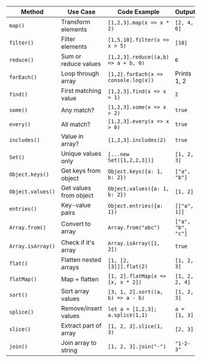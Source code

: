 | Method           | Use Case               | Code Example                             | Output         |
|------------------|------------------------|------------------------------------------|----------------|
| `map()`          | Transform elements     | `[1,2,3].map(x => x * 2)`                 | `[2, 4, 6]`    |
| `filter()`       | Filter elements        | `[1,5,10].filter(x => x > 5)`             | `[10]`         |
| `reduce()`       | Sum or reduce values   | `[1,2,3].reduce((a,b) => a + b, 0)`       | `6`            |
| `forEach()`      | Loop through array     | `[1,2].forEach(x => console.log(x))`      | Prints 1, 2    |
| `find()`         | First matching value   | `[1,2,3].find(x => x > 1)`                | `2`            |
| `some()`         | Any match?             | `[1,2,3].some(x => x > 2)`                | `true`         |
| `every()`        | All match?             | `[1,2,3].every(x => x > 0)`               | `true`         |
| `includes()`     | Value in array?        | `[1,2,3].includes(2)`                     | `true`         |
| `Set()`          | Unique values only     | `[...new Set([1,2,2,3])]`                 | `[1, 2, 3]`    |
| `Object.keys()`  | Get keys from object   | `Object.keys({a: 1, b: 2})`               | `["a", "b"]`   |
| `Object.values()`| Get values from object | `Object.values({a: 1, b: 2})`             | `[1, 2]`       |
| `entries()`      | Key-value pairs        | `Object.entries({a: 1})`                  | `[["a", 1]]`   |
| `Array.from()`   | Convert to array       | `Array.from("abc")`                       | `["a", "b", "c"]` |
| `Array.isArray()`| Check if it's array    | `Array.isArray([1, 2])`                   | `true`         |
| `flat()`         | Flatten nested arrays  | `[1, [2, [3]]].flat(2)`                   | `[1, 2, 3]`    |
| `flatMap()`      | Map + flatten          | `[1, 2].flatMap(x => [x, x * 2])`         | `[1, 2, 2, 4]` |
| `sort()`         | Sort array values      | `[3, 1, 2].sort((a, b) => a - b)`         | `[1, 2, 3]`    |
| `splice()`       | Remove/insert values   | `let a = [1,2,3]; a.splice(1,1)`          | `a = [1, 3]`   |
| `slice()`        | Extract part of array  | `[1, 2, 3].slice(1, 3)`                   | `[2, 3]`       |
| `join()`         | Join array to string   | `[1, 2, 3].join("-")`                     | `"1-2-3"`      |
